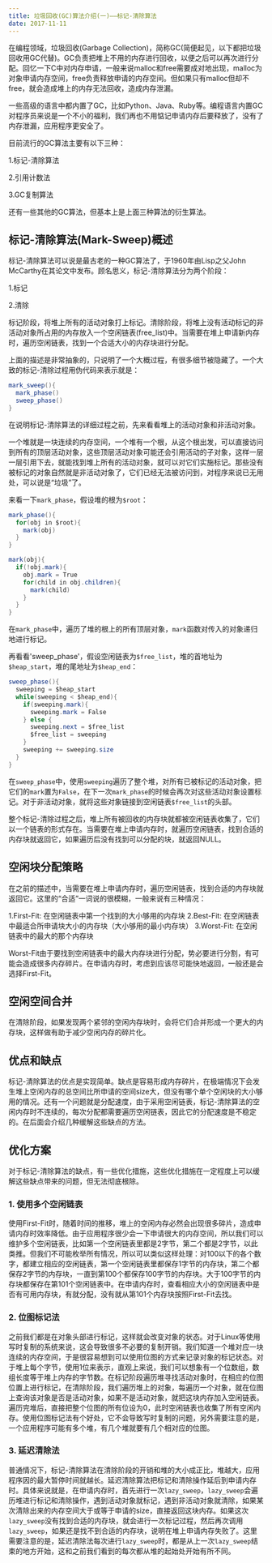 ```yaml
---
title: 垃圾回收(GC)算法介绍(一)——标记-清除算法
date: 2017-11-11
---
```


在编程领域，垃圾回收(Garbage Collection)，简称GC(简便起见，以下都把垃圾回收用GC代替)。GC负责把堆上不用的内存进行回收，以便之后可以再次进行分配。回忆一下C中对内存申请，一般来说malloc和free需要成对地出现，malloc为对象申请内存空间，free负责释放申请的内存空间。但如果只有malloc但却不free，就会造成堆上的内存无法回收，造成内存泄漏。

一些高级的语言中都内置了GC，比如Python、Java、Ruby等。编程语言内置GC对程序员来说是一个不小的福利，我们再也不用惦记申请内存后要释放了，没有了内存泄漏，应用程序更安全了。

目前流行的GC算法主要有以下三种：

1.标记-清除算法

2.引用计数法

3.GC复制算法

还有一些其他的GC算法，但基本上是上面三种算法的衍生算法。

## 标记-清除算法(Mark-Sweep)概述

标记-清除算法可以说是最古老的一种GC算法了，于1960年由Lisp之父John McCarthy在其论文中发布。顾名思义，标记-清除算法分为两个阶段：

1.标记

2.清除

标记阶段，将堆上所有的活动对象打上标记。清除阶段，将堆上没有活动标记的非活动对象所占用的内存放入一个空闲链表(free_list)中。当需要在堆上申请新内存时，遍历空闲链表，找到一个合适大小的内存块进行分配。

上面的描述是非常抽象的，只说明了一个大概过程，有很多细节被隐藏了。一个大致的标记-清除过程用伪代码来表示就是：

```Java
mark_sweep(){
  mark_phase()
  sweep_phase()
}
```

在说明标记-清除算法的详细过程之前，先来看看堆上的活动对象和非活动对象。

一个堆就是一块连续的内存空间，一个堆有一个根，从这个根出发，可以直接访问到所有的顶层活动对象，这些顶层活动对象可能还会引用活动的子对象，这样一层一层引用下去，就能找到堆上所有的活动对象，就可以对它们实施标记。那些没有被标记的对象自然就是非活动对象了，它们已经无法被访问到，对程序来说已无用处，可以说是“垃圾”了。

来看一下`mark_phase`，假设堆的根为`$root`：

```Java
mark_phase(){
  for(obj in $root){
    mark(obj)
  }
}

mark(obj){
  if(!obj.mark){
    obj.mark = True
    for(child in obj.children){
      mark(child)
    }
  }
}
```

在`mark_phase`中，遍历了堆的根上的所有顶层对象，`mark`函数对传入的对象递归地进行标记。

再看看'sweep_phase'，假设空闲链表为`$free_list`，堆的首地址为`$heap_start`，堆的尾地址为`$heap_end`：

```Java
sweep_phase(){
  sweeping = $heap_start
  while(sweeping < $heap_end){
    if(sweeping.mark){
      sweeping.mark = False
    } else {
      sweeping.next = $free_list
      $free_list = sweeping
    }
    sweeping += sweeping.size
  }
}
```

在`sweep_phase`中，使用`sweeping`遍历了整个堆，对所有已被标记的活动对象，把它们的`mark`置为`False`，在下一次`mark_phase`的时候会再次对这些活动对象设置标记。对于非活动对象，就将这些对象链接到空闲链表`$free_list`的头部。

整个标记-清除过程之后，堆上所有被回收的内存块就都被空闲链表收集了，它们以一个链表的形式存在。当需要在堆上申请内存时，就遍历空闲链表，找到合适的内存块就返回它，如果遍历后没有找到可以分配的块，就返回NULL。

## 空闲块分配策略

在之前的描述中，当需要在堆上申请内存时，遍历空闲链表，找到合适的内存块就返回它。这里的“合适”一词说的很模糊，一般来说有三种情况：

1.First-Fit: 在空闲链表中第一个找到的大小够用的内存块
2.Best-Fit: 在空闲链表中最适合所申请块大小的内存块（大小够用的最小内存块）
3.Worst-Fit: 在空闲链表中的最大的那个内存块

Worst-Fit由于要找到空闲链表中的最大内存块进行分配，势必要进行分割，有可能会造成很多内存碎片。在申请内存时，考虑到应该尽可能快地返回，一般还是会选择First-Fit。

## 空闲空间合并

在清除阶段，如果发现两个紧邻的空闲内存块时，会将它们合并形成一个更大的内存块，这样做有助于减少空闲内存的碎片化。

## 优点和缺点

标记-清除算法的优点是实现简单。缺点是容易形成内存碎片，在极端情况下会发生堆上空闲内存的总空间比所申请的空间size大，但没有哪个单个空闲块的大小够用的情况。还有一个问题就是分配速度，由于采用空闲链表，标记-清除算法的空闲内存时不连续的，每次分配都需要遍历空闲链表，因此它的分配速度是不稳定的。在后面会介绍几种缓解这些缺点的方法。

## 优化方案

对于标记-清除算法的缺点，有一些优化措施，这些优化措施在一定程度上可以缓解这些缺点带来的问题，但无法彻底根除。

### 1. 使用多个空闲链表

使用First-Fit时，随着时间的推移，堆上的空闲内存必然会出现很多碎片，造成申请内存时效率降低。由于应用程序很少会一下申请很大的内存空间，所以我们可以维护多个空闲链表，比如第一个空闲链表里都是2字节，第二个都是2字节，以此类推。但我们不可能枚举所有情况，所以可以类似这样处理：对100以下的各个数字，都建立相应的空闲链表，第一个空闲链表里都保存1字节的内存块，第二个都保存2字节的内存块，一直到第100个都保存100字节的内存块。大于100字节的内存块都保存在第101个空闲链表中。在申请内存时，查看相应大小的空闲链表中是否有可用内存块，有就分配，没有就从第101个内存块按照First-Fit去找。

### 2. 位图标记法

之前我们都是在对象头部进行标记，这样就会改变对象的状态。对于Linux等使用写时复制的系统来说，这会导致很多不必要的复制开销。我们知道一个堆对应一块连续的内存空间，于是很容易想到可以使用位图的方式来记录对象的标记状态。对于堆上每个字节，使用1位来表示，直观上来说，我们可以想象有一个位数组，数组长度等于堆上内存的字节数。在标记阶段遍历堆寻找活动对象时，在相应的位图位置上进行标记，在清除阶段，我们遍历堆上的对象，每遍历一个对象，就在位图上查询该对象是否是活动对象，如果不是活动对象，就把这块内存加入空闲链表。遍历完堆后，直接把整个位图的所有位设为0，此时空闲链表也收集了所有空闲内存。使用位图标记法有个好处，它不会导致写时复制的问题，另外需要注意的是，一个应用程序可能有多个堆，有几个堆就要有几个相对应的位图。

### 3. 延迟清除法

普通情况下，标记-清除算法在清除阶段的开销和堆的大小成正比，堆越大，应用程序因的最大暂停时间就越长。延迟清除算法把标记和清除操作延后到申请内存时。具体来说就是，在申请内存时，首先进行一次`lazy_sweep`，`lazy_sweep`会遍历堆进行标记和清除操作，遇到活动对象就标记，遇到非活动对象就清除，如果某次清除出来的内存空间大于或等于申请的size，直接返回这块内存。如果这次`lazy_sweep`没有找到合适的内存块，就会进行一次标记过程，然后再次调用`lazy_sweep`，如果还是找不到合适的内存块，说明在堆上申请内存失败了。这里需要注意的是，延迟清除法每次进行`lazy_sweep`时，都是从上一次`lazy_sweep`结束的地方开始，这和之前我们看到的每次都从堆的起始处开始有所不同。

